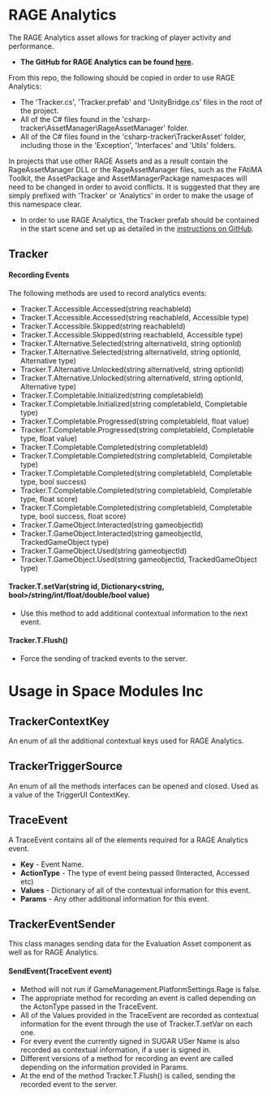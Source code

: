 # RAGE Analytics
The RAGE Analytics asset allows for tracking of player activity and performance.
- **The GitHub for RAGE Analytics can be found [here](https://github.com/e-ucm/unity-tracker).**

From this repo, the following should be copied in order to use RAGE Analytics:
- The 'Tracker.cs', 'Tracker.prefab' and 'UnityBridge.cs' files in the root of the project.
- All of the C# files found in the 'csharp-tracker\AssetManager\RageAssetManager' folder.
- All of the C# files found in the 'csharp-tracker\TrackerAsset' folder, including those in the 'Exception', 'Interfaces' and 'Utils' folders.

In projects that use other RAGE Assets and as a result contain the RageAssetManager DLL or the RageAssetManager files, such as the FAtiMA Toolkit, the AssetPackage and AssetManagerPackage namespaces will need to be changed in order to avoid conflicts. It is suggested that they are simply prefixed with 'Tracker' or 'Analytics' in order to make the usage of this namespace clear.

- In order to use RAGE Analytics, the Tracker prefab should be contained in the start scene and set up as detailed in the [instructions on GitHub](https://github.com/e-ucm/unity-tracker).

## Tracker

#### Recording Events
The following methods are used to record analytics events:
- Tracker.T.Accessible.Accessed(string reachableId)
- Tracker.T.Accessible.Accessed(string reachableId, Accessible type)
- Tracker.T.Accessible.Skipped(string reachableId)
- Tracker.T.Accessible.Skipped(string reachableId, Accessible type)
- Tracker.T.Alternative.Selected(string alternativeId, string optionId)
- Tracker.T.Alternative.Selected(string alternativeId, string optionId, Alternative type)
- Tracker.T.Alternative.Unlocked(string alternativeId, string optionId)
- Tracker.T.Alternative.Unlocked(string alternativeId, string optionId, Alternative type)
- Tracker.T.Completable.Initialized(string completableId)
- Tracker.T.Completable.Initialized(string completableId, Completable type)
- Tracker.T.Completable.Progressed(string completableId, float value)
- Tracker.T.Completable.Progressed(string completableId, Completable type, float value)
- Tracker.T.Completable.Completed(string completableId)
- Tracker.T.Completable.Completed(string completableId, Completable type)
- Tracker.T.Completable.Completed(string completableId, Completable type, bool success)
- Tracker.T.Completable.Completed(string completableId, Completable type, float score)
- Tracker.T.Completable.Completed(string completableId, Completable type, bool success, float score)
- Tracker.T.GameObject.Interacted(string gameobjectId)
- Tracker.T.GameObject.Interacted(string gameobjectId, TrackedGameObject type)
- Tracker.T.GameObject.Used(string gameobjectId)
- Tracker.T.GameObject.Used(string gameobjectId, TrackedGameObject type)

#### Tracker.T.setVar(string id, Dictionary<string, bool>/string/int/float/double/bool value)
- Use this method to add additional contextual information to the next event.  

#### Tracker.T.Flush()
- Force the sending of tracked events to the server.

# Usage in Space Modules Inc
## TrackerContextKey
An enum of all the additional contextual keys used for RAGE Analytics.

## TrackerTriggerSource
An enum of all the methods interfaces can be opened and closed. Used as a value of the TriggerUI ContextKey.

## TraceEvent
A TraceEvent contains all of the elements required for a RAGE Analytics event.
- **Key** - Event Name.
- **ActionType** - The type of event being passed (Interacted, Accessed etc)
- **Values** - Dictionary of all of the contextual information for this event.
- **Params** - Any other additional information for this event.

## TrackerEventSender
This class manages sending data for the Evaluation Asset component as well as for RAGE Analytics.
#### SendEvent(TraceEvent event)
- Method will not run if GameManagement.PlatformSettings.Rage is false.
- The appropriate method for recording an event is called depending on the ActonType passed in the TraceEvent.
- All of the Values provided in the TraceEvent are recorded as contextual information for the event through the use of Tracker.T.setVar on each one.
- For every event the currently signed in SUGAR USer Name is also recorded as contextual information, if a user is signed in.
- Different versions of a method for recording an event are called depending on the information provided in Params.
- At the end of the method Tracker.T.Flush() is called, sending the recorded event to the server.
